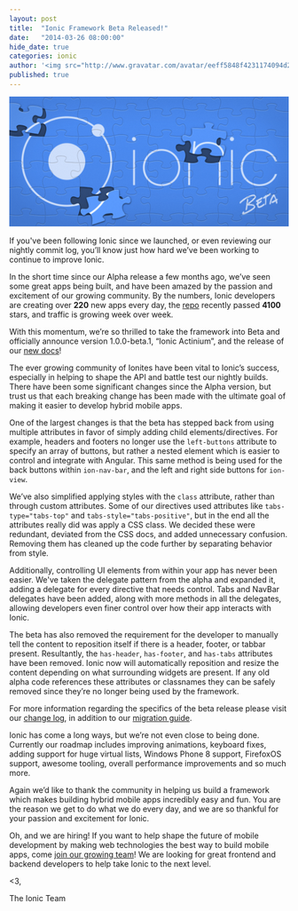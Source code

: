 ```yaml
---
layout: post
title:  "Ionic Framework Beta Released!"
date:   "2014-03-26 08:00:00"
hide_date: true
categories: ionic
author: '<img src="http://www.gravatar.com/avatar/eeff5848f4231174094d2bc3cce26a05?s=48&amp;d=mm" class="author-icon"><a href="http://twitter.com/adamdbradley">@adamdbradley</a>'
published: true
---
```


<img class="showcase-image" src="/img/blog/beta-header.png">

If you've been following Ionic since we launched, or even reviewing our nightly commit log, you’ll know just how hard we’ve been working to continue to improve Ionic.

In the short time since our Alpha release a few months ago, we’ve seen some great apps being built, and have been amazed by the passion and excitement of our growing community. By the numbers, Ionic developers are creating over **220** new apps every day, the [repo](http://github.com/driftyco/ionic) recently passed **4100** stars, and traffic is growing week over week.

With this momentum, we’re so thrilled to take the framework into Beta and officially announce version 1.0.0-beta.1, “Ionic Actinium”, and the release of our [new docs](/docs/api/)!

The ever growing community of Ionites have been vital to Ionic’s success, especially in helping to shape the API and battle test our nightly builds. There have been some significant changes since the Alpha version, but trust us that each breaking change has been made with the ultimate goal of making it easier to develop hybrid mobile apps.

One of the largest changes is that the beta has stepped back from using multiple attributes in favor of simply adding child elements/directives. For example, headers and footers no longer use the `left-buttons` attribute to specify an array of buttons, but rather a nested element which is easier to control and integrate with Angular. This same method is being used for the back buttons within `ion-nav-bar`, and the left and right side buttons for `ion-view`.

We’ve also simplified applying styles with the `class` attribute, rather than through custom attributes. Some of our directives used attributes like `tabs-type="tabs-top"` and `tabs-style="tabs-positive"`, but in the end all the attributes really did was apply a CSS class. We decided these were redundant, deviated from the CSS docs, and added unnecessary confusion. Removing them has cleaned up the code further by separating behavior from style.

Additionally, controlling UI elements from within your app has never been easier. We've taken the delegate pattern from the alpha and expanded it, adding a delegate for every directive that needs control. Tabs and NavBar delegates have been added, along with more methods in all the delegates, allowing developers even finer control over how their app interacts with Ionic.

The beta has also removed the requirement for the developer to manually tell the content to reposition itself if there is a header, footer, or tabbar present. Resultantly, the  `has-header`, `has-footer`, and `has-tabs` attributes have been removed. Ionic now will automatically reposition and resize the content depending on what surrounding widgets are present. If any old alpha code references these attributes or classnames they can be safely removed since they’re no longer being used by the framework.

For more information regarding the specifics of the beta release please visit our [change log](https://github.com/driftyco/ionic/blob/master/CHANGELOG.md), in addition to our [migration guide](https://github.com/driftyco/ionic/blob/master/CHANGELOG.md#breaking-changes--migration-guide).

Ionic has come a long ways, but we’re not even close to being done. Currently our roadmap includes improving animations, keyboard fixes, adding support for huge virtual lists, Windows Phone 8 support, FirefoxOS support, awesome tooling, overall performance improvements and so much more.

Again we’d like to thank the community in helping us build a framework which makes building hybrid mobile apps incredibly easy and fun. You are the reason we get to do what we do every day, and we are so thankful for your passion and excitement for Ionic.

Oh, and we are hiring! If you want to help shape the future of mobile development by making web technologies the best way to build mobile apps, come [join our growing team](/jobs/)! We are looking for great frontend and backend developers to help take Ionic to the next level.

<3,

The Ionic Team
